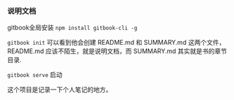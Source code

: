 ### 说明文档
gitbook全局安装
`npm install gitbook-cli -g`

`gitbook init` 可以看到他会创建 README.md 和 SUMMARY.md 这两个文件，README.md 应该不陌生，就是说明文档，而 SUMMARY.md 其实就是书的章节目录.

`gitbook serve` 启动


这个项目是记录一下个人笔记的地方。